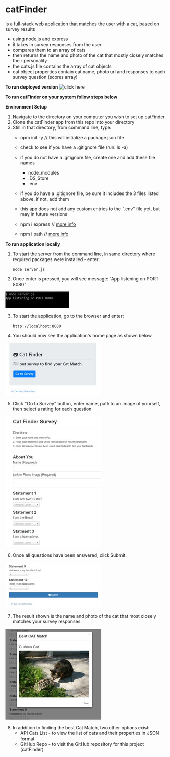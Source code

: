 # catFinder
is a full-stack web application that matches the user with a cat, based on survey results

* using node.js and express
* it takes in survey responses from the user
* compares them to an array of cats
* then returns the name and photo of the cat that mostly closely matches their personality
* the cats.js file contains the array of cat objects
* cat object properties contain cat name, photo url and responses to each survey question (scores array)

**To run deployed version**
![click here](https://tranquil-inlet-73126.herokuapp.com/)

**To run catFinder on your system follow steps below**

**Environment Setup**
1. Navigate to the directory on your computer you wish to set up catFinder
2. Clone the catFinder app from this repo into your directory
3. Still in that directory, from command line, type:
    * npm init -y // this will initialize a package.json file 
    * check to see if you have a .gitignore file (run: ls -a)
    * if you do not have a .gitignore file, create one and add these file names
        * node_modules
        * .DS_Store
        * .env
    * if you do have a .gitignore file, be sure it includes the 3 files listed above, if not, add them
    * this app does not add any custom entries to the ".env" file yet, but may in future versions 
 
    * npm i express // [more info](https://www.npmjs.com/package/express) 
    * npm i path // [more info](https://www.npmjs.com/package/path) 
    
**To run application locally**    

1. To start the server from the command line, in same directory where required packages were installed - enter:
    ```
    node server.js
    ```
2. Once enter is pressed, you will see message: "App listening on PORT 8080"

![Command Line Result](app/data/startServer.jpg)

3. To start the application, go to the browser and enter:
     ```
    http://localhost:8080
    
    ```
4. You should now see the application's home page as shown below 

![Application Home Page]( app/data/catFinderMain.jpg)

5. Click "Go to Survey" button, enter name, path to an image of yourself, then select a rating for each question

![Survey](app/data/surveyRoute.jpg)

6. Once all questions have been answered, click Submit.

![Survey](app/data/submitButton.jpg)

7. The result shown is the name and photo of the cat that most closely matches your survey responses.

![Cat match result](app/data/showCatMatch.jpg)

8. In addition to finding the best Cat Match, two other options exist:
    * API Cats List - to view the list of cats and their properties in JSON format
    * GitHub Repo - to visit the GitHub repository for this project (catFinder)



    


